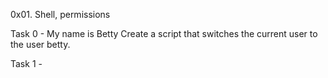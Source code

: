 0x01. Shell, permissions

Task 0 - My name is Betty
Create a script that switches the current user to the user betty.

Task 1 - 
